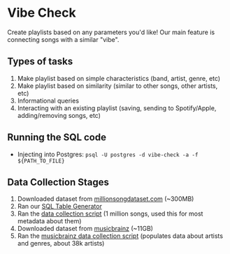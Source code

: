 # Vibe Check
Create playlists based on any parameters you'd like! Our main feature is connecting songs
with a similar "vibe".

## Types of tasks
1. Make playlist based on simple characteristics (band, artist, genre, etc)
2. Make playlist based on similarity (similar to other songs, other artists, etc)
3. Informational queries
4. Interacting with an existing playlist (saving, sending to Spotify/Apple, adding/removing songs, etc)

## Running the SQL code
- Injecting into Postgres: `psql -U postgres -d vibe-check -a -f ${PATH_TO_FILE}`

## Data Collection Stages
1. Downloaded dataset from [millionsongdataset.com](millionsongdataset.com) (~300MB)
2. Ran our [SQL Table Generator](sql/create_tables.sql)
3. Ran the [data collection script](data-collection/data_collection.py) (1 million songs, used this for most metadata about them)
4. Downloaded dataset from [musicbrainz](https://musicbrainz.org/doc/MusicBrainz_Database/Download) (~11GB)
5. Ran the [musicbrainz data collection script](data-collection/musicbrainz_data.py) (populates data about artists and genres, about 38k artists)